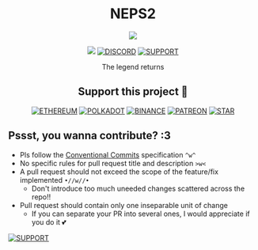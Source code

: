 <div align=center>

# NEPS2
![](https://badgen.net/static/under/construction/F96854=2)

<!-- ![](https://img.shields.io/badge/Linux-FA2?style=for-the-badge&logo=linux&logoColor=black) -->
![](https://img.shields.io/badge/Windows-FA2?style=for-the-badge&logo=windows&logoColor=black)
[![DISCORD](https://img.shields.io/badge/Discord-5865F2?style=for-the-badge&logo=discord&logoColor=white)](https://discord.gg/pwB3XBppVr)
[![SUPPORT](https://img.shields.io/badge/support-this%20project-30363D?style=for-the-badge&logo=GitHub-Sponsors&logoColor=#white)](#support-this-project-💖)

The legend returns

</div>



<div align=center>

## Support this project 💖

[![ETHEREUM](https://img.shields.io/badge/Ethereum-3C3C3D?style=for-the-badge&logo=Ethereum&logoColor=white)](https://degeneratehyperbola.github.io/display-text/?Etherium%20Mainnet%20💖&&0xC2099607c024F533718C493Da53B38577157BA8f)
[![POLKADOT](https://img.shields.io/badge/polkadot-E6007A?style=for-the-badge&logo=polkadot&logoColor=000)](https://degeneratehyperbola.github.io/display-text/?Polkadot%20Relay%20Chain%20💕&&13sKWjRxNJpBdC2PH3bWsXvKSSPKDgYF8wLwtVnbwZ5cqhhR)
[![BINANCE](https://img.shields.io/badge/Binance-FCD535?style=for-the-badge&logo=binance&logoColor=white)](https://degeneratehyperbola.github.io/display-text/?Binance%20Smart%20Chain%20💗&&0xC2099607c024F533718C493Da53B38577157BA8f)
[![PATREON](https://img.shields.io/badge/Patreon-F96854?style=for-the-badge&logo=patreon&logoColor=white)](https://www.patreon.com/hyperbola)
[![STAR](https://img.shields.io/badge/A%20star%20:3-⭐-27F?style=for-the-badge&logoColor=white&labelColor=FF0)](.)

</div>



## Pssst, you wanna contribute? :3

- Pls follow the [Conventional Commits](https://www.conventionalcommits.org/en/v1.0.0/) specification `^w^`
- No specific rules for pull request title and description `>w<`
- A pull request should not exceed the scope of the feature/fix implemented `•//w//•`
	- Don't introduce too much uneeded changes scattered across the repo!!
- Pull request should contain only one inseparable unit of change
	- If you can separate your PR into several ones, I would appreciate if you do it 💕

[![SUPPORT](https://img.shields.io/badge/support-this%20project-30363D?style=for-the-badge&logo=GitHub-Sponsors&logoColor=#white)](#support-this-project-💖)
